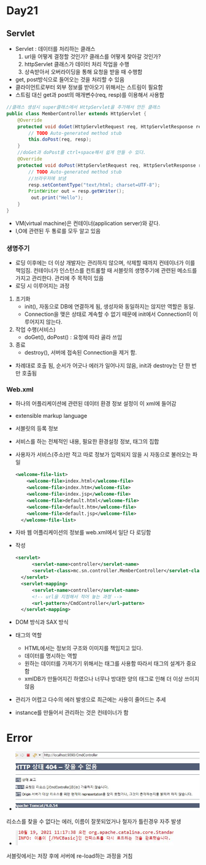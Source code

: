 # Day21

## Servlet

- Servlet : 데이터를 처리하는 클래스
  1. url을 어떻게 결정할 것인가? 클래스를 어떻게 찾아갈 것인가?
  2. httpServlet 클래스가 데이터 처리 작업을 수행
  3. 상속받아서 오버라이딩을 통해 요청을 받을 때 수행함
- get, post방식으로 들어오는 것을 처리할 수 있음
- 클라이언트로부터 외부 정보를 받아오기 위해서는 스트림이 필요함
- 스트림 대신 get과 post의 매개변수(req, resp)를 이용해서 사용함

```java
//클래스 생성시 super클래스에서 HttpServlet을 추가해서 만든 클래스
public class MemberController extends HttpServlet {
	@Override
	protected void doGet(HttpServletRequest req, HttpServletResponse resp) throws ServletException, IOException {
		// TODO Auto-generated method stub
		this.doPost(req, resp);
	}
	//doGet과 doPost를 ctrl+space해서 쉽게 만들 수 있다.
	@Override
	protected void doPost(HttpServletRequest req, HttpServletResponse resp) throws ServletException, IOException {
		// TODO Auto-generated method stub
		//브라우저에 보냄
		resp.setContentType("text/html; charset=UTF-8");
		PrintWriter out = resp.getWriter();
         out.print("Hello");
	}
}
```

- VM(virtual machine)은 컨테이너(application server)와 같다.
- I,O에 관련된 두 통로를 모두 알고 있음

### 생명주기

- 로딩 이후에는 더 이상 개발자는 관리하지 않으며, 삭제할 때까지 컨테이너가 이를 책임짐. 컨테이너가 인스턴스를 컨트롤할 때 서블릿의 생명주기에 관련된 메소드를 가지고 관리한다. 관리에 주 목적이 있음
- 로딩 시 이루어지는 과정

1. 초기화
   - init(), 자동으로 DB에 연결하게 됨, 생성자와 동일하지는 않지만 역할은 동일.
   - Connection을 맺은 상태로 계속할 수 없기 때문에 init에서 Connection이 이루어지지 않는다.
2. 작업 수행(서비스)
   - doGet(), doPost() :  요청에 따라 골라 쓰임
3. 종료
   - destroy(), 서버에 접속된 Connection을 제거 함.

- 차례대로 호출 됨, 순서가 어긋나 에러가 일어나지 않음, init과 destroy는 단 한 번만 호출됨

### Web.xml

- 하나의 어플리케이션에 관련된 데이터 환경 정보 설정이 이 xml에 들어감

- extensible markup language

- 서블릿의 등록 정보

- 서비스를 하는 전체적인 내용, 필요한 환경설정 정보, 태그의 집합

- 사용자가 서비스(주소)만 적고 따로 정보가 입력되지 않을 시 자동으로 불러오는 파일

  ```xml
  <welcome-file-list>
      <welcome-file>index.html</welcome-file>
      <welcome-file>index.htm</welcome-file>
      <welcome-file>index.jsp</welcome-file>
      <welcome-file>default.html</welcome-file>
      <welcome-file>default.htm</welcome-file>
      <welcome-file>default.jsp</welcome-file>
    </welcome-file-list>
  ```

- 자바 웹 어플리케이션의 정보를 web.xml에서 일단 다 로딩함

- 작성

  ```xml
  <servlet>
    	<servlet-name>controller</servlet-name>
    	<servlet-class>mc.sn.controller.MemberController</servlet-class>
    </servlet>
    <servlet-mapping>
    	<servlet-name>controller</servlet-name>
    	<!-- url을 지정해서 적어 놓는 과정 -->
    	<url-pattern>/CmdController</url-pattern>
    </servlet-mapping>
  ```

- DOM 방식과 SAX 방식
- 태그의 역할
  - HTML에서는 정보의 구조와 이미지를 책임지고 있다.
  - 데이터를 명시하는 역할
  - 원하는 데이터를 가져가기 위해서는 태그를 사용함 따라서 태그의 설계가 중요함
  - xmlDB가 만들어지긴 하였으나 너무나 방대한 양의 태그로 인해 더 이상 쓰이지 않음
- 관리가 어렵고 다수의 에러 발생으로 최근에는 사용이 줄어드는 추세
- instance를 만들어서 관리하는 것은 컨테이너가 함

# Error

- ![리소스를찾을수없는에러](md-images/untitle.png/%EB%A6%AC%EC%86%8C%EC%8A%A4%EB%A5%BC%EC%B0%BE%EC%9D%84%EC%88%98%EC%97%86%EB%8A%94%EC%97%90%EB%9F%AC.JPG)

리소스를 찾을 수 없다는 에러, 이름이 잘못되었거나 철자가 틀린경우 자주 발생

- ![저장후서버에reload](md-images/untitle.png/%EC%A0%80%EC%9E%A5%ED%9B%84%EC%84%9C%EB%B2%84%EC%97%90reload.JPG)

서블릿에서는 저장 후에 서버에 re-load하는 과정을 거침